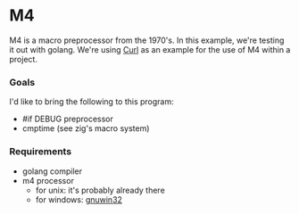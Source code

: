 # M4

M4 is a macro preprocessor from the 1970's.
In this example, we're testing it out with golang.
We're using [Curl](https://github.com/curl/curl) as an example for the use of M4 within a project.

### Goals

I'd like to bring the following to this program:

- #if DEBUG preprocessor
- cmptime (see zig's macro system)



### Requirements

- golang compiler
- m4 processor
	- for unix: it's probably already there
	- for windows: [gnuwin32](https://gnuwin32.sourceforge.net/packages/m4.htm)

